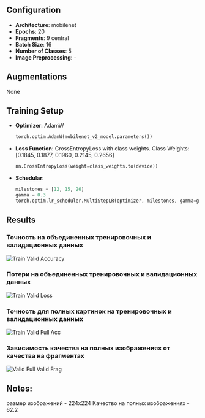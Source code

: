 ## Configuration
- **Architecture**: mobilenet
- **Epochs**: 20
- **Fragments**: 9 central
- **Batch Size**: 16
- **Number of Classes**: 5
- **Image Preprocessing**: -

## Augmentations
None

## Training Setup
- **Optimizer**: AdamW
  ```python
  torch.optim.AdamW(mobilenet_v2_model.parameters())

- **Loss Function**: CrossEntropyLoss with class weights. Class Weights: [0.1845, 0.1877, 0.1960, 0.2145, 0.2656]
  ```python
  nn.CrossEntropyLoss(weight=class_weights.to(device))

- **Schedular**: 
  ```python
  milestones = [12, 15, 26]
  gamma = 0.3
  torch.optim.lr_scheduler.MultiStepLR(optimizer, milestones, gamma=gamma)

## Results

### Точность на объединенных тренировочных и валидационных данных
![Train Valid Accuracy](images/train_valid_Acc.png)

### Потери на объединенных тренировочных и валидационных данных
![Train Valid Loss](images/train_valid_Loss.png)

### Точность для полных картинок на тренировочных и валидационных данных
![Train Valid Full Acc](images/train_valid_full_Acc.png)

### Зависимость качества на полных изображениях от качества на фрагментах
![Valid Full Valid Frag](images/valid_full_valid_Acc.png)

## Notes:
размер изображений - 224x224
Качество на полных изображениях - 62.2